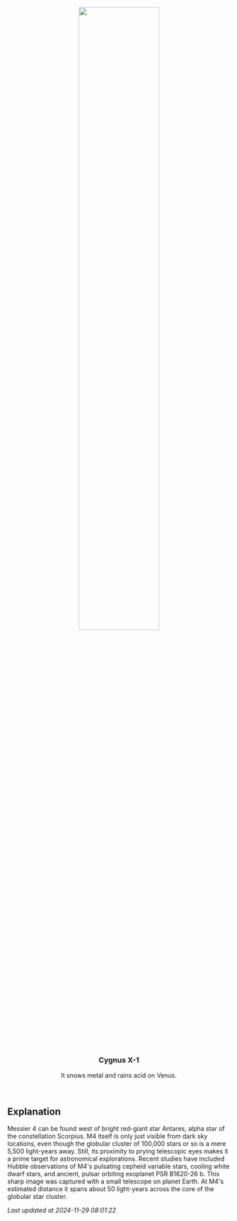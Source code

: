 <p align='center'>
    <img src='https://apod.nasa.gov/apod/image/2411/m4_STXL16200_RC14_LRGB1024.jpg' width='60%' />
    <h3 align="center">Cygnus X-1</h3>
    <p align="center">It snows metal and rains acid on Venus.</p>
</p>
<br/>

Explanation
--
Messier 4 can be found west of bright red-giant star Antares, alpha star of the constellation Scorpius. M4 itself is only just visible from dark sky locations, even though the globular cluster of 100,000 stars or so is a mere 5,500 light-years away. Still, its proximity to prying telescopic eyes makes it a prime target for astronomical explorations. Recent studies have included Hubble observations of M4's pulsating cepheid variable stars, cooling white dwarf stars, and ancient, pulsar orbiting exoplanet PSR B1620-26 b. This sharp image was captured with a small telescope on planet Earth. At M4's estimated distance it spans about 50 light-years across the core of the globular star cluster.


*Last updated at 2024-11-29 08:01:22*

